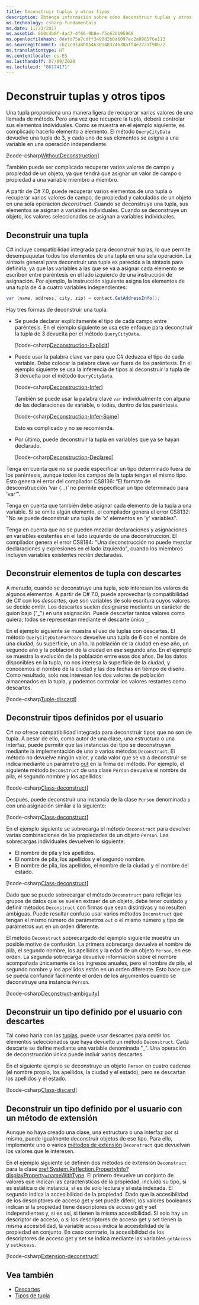 ```yaml
---
title: Deconstruir tuplas y otros tipos
description: Obtenga información sobre cómo deconstruir tuplas y otros tipos.
ms.technology: csharp-fundamentals
ms.date: 11/23/2017
ms.assetid: 0b0c4b0f-4a47-4f66-9b8e-f5c63b195960
ms.openlocfilehash: 8defd75a7cdff3490d2b0a6097ec2a898576e113
ms.sourcegitcommit: cb27c01a8b0b4630148374638aff4e2221f90b22
ms.translationtype: HT
ms.contentlocale: es-ES
ms.lasthandoff: 07/09/2020
ms.locfileid: "86174171"
---
```

# <a name="deconstructing-tuples-and-other-types"></a>Deconstruir tuplas y otros tipos

Una tupla proporciona una manera ligera de recuperar varios valores de una llamada de método. Pero una vez que recupere la tupla, deberá controlar sus elementos individuales. Como se muestra en el ejemplo siguiente, es complicado hacerlo elemento a elemento. El método `QueryCityData` devuelve una tupla de 3, y cada uno de sus elementos se asigna a una variable en una operación independiente.

[!code-csharp[WithoutDeconstruction](../../samples/snippets/csharp/programming-guide/deconstructing-tuples/deconstruct-tuple1.cs)]

También puede ser complicado recuperar varios valores de campo y propiedad de un objeto, ya que tendrá que asignar un valor de campo o propiedad a una variable miembro a miembro.

A partir de C# 7.0, puede recuperar varios elementos de una tupla o recuperar varios valores de campo, de propiedad y calculados de un objeto en una sola operación *deconstruct*. Cuando se deconstruye una tupla, sus elementos se asignan a variables individuales. Cuando se deconstruye un objeto, los valores seleccionados se asignan a variables individuales.

## <a name="deconstructing-a-tuple"></a>Deconstruir una tupla

C# incluye compatibilidad integrada para deconstruir tuplas, lo que permite desempaquetar todos los elementos de una tupla en una sola operación. La sintaxis general para deconstruir una tupla es parecida a la sintaxis para definirla, ya que las variables a las que se va a asignar cada elemento se escriben entre paréntesis en el lado izquierdo de una instrucción de asignación. Por ejemplo, la instrucción siguiente asigna los elementos de una tupla de 4 a cuatro variables independientes:

```csharp
var (name, address, city, zip) = contact.GetAddressInfo();
```

Hay tres formas de deconstruir una tupla:

- Se puede declarar explícitamente el tipo de cada campo entre paréntesis. En el ejemplo siguiente se usa este enfoque para deconstruir la tupla de 3 devuelta por el método `QueryCityData`.

    [!code-csharp[Deconstruction-Explicit](../../samples/snippets/csharp/programming-guide/deconstructing-tuples/deconstruct-tuple2.cs#1)]

- Puede usar la palabra clave `var` para que C# deduzca el tipo de cada variable. Debe colocar la palabra clave `var` fuera de los paréntesis. En el ejemplo siguiente se usa la inferencia de tipos al deconstruir la tupla de 3 devuelta por el método `QueryCityData`.

    [!code-csharp[Deconstruction-Infer](../../samples/snippets/csharp/programming-guide/deconstructing-tuples/deconstruct-tuple3.cs#1)]

    También se puede usar la palabra clave `var` individualmente con alguna de las declaraciones de variable, o todas, dentro de los paréntesis.

    [!code-csharp[Deconstruction-Infer-Some](../../samples/snippets/csharp/programming-guide/deconstructing-tuples/deconstruct-tuple4.cs#1)]

    Esto es complicado y no se recomienda.

- Por último, puede deconstruir la tupla en variables que ya se hayan declarado.

    [!code-csharp[Deconstruction-Declared](../../samples/snippets/csharp/programming-guide/deconstructing-tuples/deconstruct-tuple5.cs#1)]

Tenga en cuenta que no se puede especificar un tipo determinado fuera de los paréntesis, aunque todos los campos de la tupla tengan el mismo tipo. Esto genera el error del compilador CS8136: “El formato de desconstrucción ‘var (...)’ no permite especificar un tipo determinado para ‘var’”.

Tenga en cuenta que también debe asignar cada elemento de la tupla a una variable. Si se omite algún elemento, el compilador genera el error CS8132: "No se puede deconstruir una tupla de 'x' elementos en 'y' variables".

Tenga en cuenta que no se pueden mezclar declaraciones y asignaciones en variables existentes en el lado izquierdo de una deconstrucción. El compilador genera el error CS8184: "Una deconstrucción no puede mezclar declaraciones y expresiones en el lado izquierdo", cuando los miembros incluyen variables existentes recién declaradas.

## <a name="deconstructing-tuple-elements-with-discards"></a>Deconstruir elementos de tupla con descartes

A menudo, cuando se deconstruye una tupla, solo interesan los valores de algunos elementos. A partir de C# 7.0, puede aprovechar la compatibilidad de C# con los *descartes*, que son variables de solo escritura cuyos valores se decide omitir. Los descartes suelen designarse mediante un carácter de guion bajo ("\_") en una asignación. Puede descartar tantos valores como quiera; todos se representan mediante el descarte único `_`.

En el ejemplo siguiente se muestra el uso de tuplas con descartes. El método `QueryCityDataForYears` devuelve una tupla de 6 con el nombre de una ciudad, su superficie, un año, la población de la ciudad en ese año, un segundo año y la población de la ciudad en ese segundo año. En el ejemplo se muestra la evolución de la población entre esos dos años. De los datos disponibles en la tupla, no nos interesa la superficie de la ciudad, y conocemos el nombre de la ciudad y las dos fechas en tiempo de diseño. Como resultado, solo nos interesan los dos valores de población almacenados en la tupla, y podemos controlar los valores restantes como descartes.  

[!code-csharp[Tuple-discard](../../samples/snippets/csharp/programming-guide/deconstructing-tuples/discard-tuple1.cs)]

## <a name="deconstructing-user-defined-types"></a>Deconstruir tipos definidos por el usuario

C# no ofrece compatibilidad integrada para deconstruir tipos que no son de tupla. A pesar de ello, como autor de una clase, una estructura o una interfaz, puede permitir que las instancias del tipo se deconstruyan mediante la implementación de uno o varios métodos `Deconstruct`. El método no devuelve ningún valor, y cada valor que se va a deconstruir se indica mediante un parámetro [out](language-reference/keywords/out-parameter-modifier.md) en la firma del método. Por ejemplo, el siguiente método `Deconstruct` de una clase `Person` devuelve el nombre de pila, el segundo nombre y los apellidos:

[!code-csharp[Class-deconstruct](../../samples/snippets/csharp/programming-guide/deconstructing-tuples/deconstruct-class1.cs#1)]

Después, puede deconstruir una instancia de la clase `Person` denominada `p` con una asignación similar a la siguiente:

[!code-csharp[Class-deconstruct](../../samples/snippets/csharp/programming-guide/deconstructing-tuples/deconstruct-class1.cs#2)]

En el ejemplo siguiente se sobrecarga el método `Deconstruct` para devolver varias combinaciones de las propiedades de un objeto `Person`. Las sobrecargas individuales devuelven lo siguiente:

- El nombre de pila y los apellidos.
- El nombre de pila, los apellidos y el segundo nombre.
- El nombre de pila, los apellidos, el nombre de la ciudad y el nombre del estado.

[!code-csharp[Class-deconstruct](../../samples/snippets/csharp/programming-guide/deconstructing-tuples/deconstruct-class2.cs)]

Dado que se puede sobrecargar el método `Deconstruct` para reflejar los grupos de datos que se suelen extraer de un objeto, debe tener cuidado y definir métodos `Deconstruct` con firmas que sean distintivas y no resulten ambiguas. Puede resultar confuso usar varios métodos `Deconstruct` que tengan el mismo número de parámetros `out` o el mismo número y tipo de parámetros `out` en un orden diferente.

El método `Deconstruct` sobrecargado del ejemplo siguiente muestra un posible motivo de confusión. La primera sobrecarga devuelve el nombre de pila, el segundo nombre, los apellidos y la edad de un objeto `Person`, en ese orden. La segunda sobrecarga devuelve información sobre el nombre acompañada únicamente de los ingresos anuales, pero el nombre de pila, el segundo nombre y los apellidos están en un orden diferente. Esto hace que se pueda confundir fácilmente el orden de los argumentos cuando se deconstruye una instancia `Person`.

[!code-csharp[Deconstruct-ambiguity](../../samples/snippets/csharp/programming-guide/deconstructing-tuples/deconstruct-ambiguous.cs)]

## <a name="deconstructing-a-user-defined-type-with-discards"></a>Deconstruir un tipo definido por el usuario con descartes

Tal como haría con las [tuplas](#deconstructing-tuple-elements-with-discards), puede usar descartes para omitir los elementos seleccionados que haya devuelto un método `Deconstruct`. Cada descarte se define mediante una variable denominada "\_". Una operación de deconstrucción única puede incluir varios descartes.

En el siguiente ejemplo se deconstruye un objeto `Person` en cuatro cadenas (el nombre propio, los apellidos, la ciudad y el estado), pero se descartan los apellidos y el estado.

[!code-csharp[Class-discard](../../samples/snippets/csharp/programming-guide/deconstructing-tuples/class-discard1.cs#1)]

## <a name="deconstructing-a-user-defined-type-with-an-extension-method"></a>Deconstruir un tipo definido por el usuario con un método de extensión

Aunque no haya creado una clase, una estructura o una interfaz por sí mismo, puede igualmente deconstruir objetos de ese tipo. Para ello, implemente uno o varios [métodos de extensión](programming-guide/classes-and-structs/extension-methods.md) `Deconstruct` que devuelvan los valores que le interesen.

En el ejemplo siguiente se definen dos métodos de extensión `Deconstruct` para la clase <xref:System.Reflection.PropertyInfo?displayProperty=nameWithType>. El primero devuelve un conjunto de valores que indican las características de la propiedad, incluido su tipo, si es estática o de instancia, si es de solo lectura y si está indexada. El segundo indica la accesibilidad de la propiedad. Dado que la accesibilidad de los descriptores de acceso get y set puede diferir, los valores booleanos indican si la propiedad tiene descriptores de acceso get y set independientes y, si es así, si tienen la misma accesibilidad. Si solo hay un descriptor de acceso, o si los descriptores de acceso get y set tienen la misma accesibilidad, la variable `access` indica la accesibilidad de la propiedad en conjunto. En caso contrario, la accesibilidad de los descriptores de acceso get y set se indica mediante las variables `getAccess` y `setAccess`.

[!code-csharp[Extension-deconstruct](../../samples/snippets/csharp/programming-guide/deconstructing-tuples/deconstruct-extension1.cs)]

## <a name="see-also"></a>Vea también

- [Descartes](discards.md)
- [Tipos de tupla](language-reference/builtin-types/value-tuples.md)
